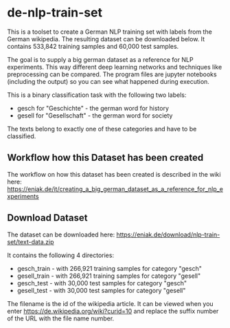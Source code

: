 # de-nlp-train-set
This is a toolset to create a German NLP training set with labels from the German wikipedia. The resulting dataset can be downloaded below. It contains 533,842 training samples and 60,000 test samples.

The goal is to supply a big german dataset as a reference for NLP experiments. This way different deep learning networks and techniques like preprocessing can be compared. The program files are jupyter notebooks (including the output) so you can see what happened during execution.

This is a binary classification task with the following two labels:
- gesch for "Geschichte" - the german word for history
- gesell for "Gesellschaft" - the german word for society

The texts belong to exactly one of these categories and have to be classified.

## Workflow how this Dataset has been created
The workflow on how this dataset has been created is described in the wiki here: https://eniak.de/it/creating_a_big_german_dataset_as_a_reference_for_nlp_experiments

## Download Dataset
The dataset can be downloaded here: https://eniak.de/download/nlp-train-set/text-data.zip

It contains the following 4 directories:
- gesch_train - with 266,921 training samples for category "gesch"
- gesell_train - with 266,921 training samples for category "gesell"
- gesch_test - with 30,000 test samples for category "gesch"
- gesell_test - with 30,000 test samples for category "gesell"

The filename is the id of the wikipedia article. It can be viewed when you enter https://de.wikipedia.org/wiki?curid=10 and replace the suffix number of the URL with the file name number.
